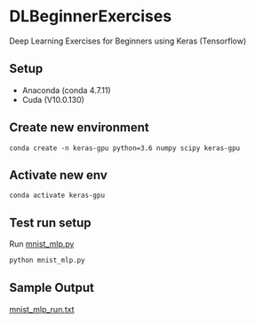 # DLBeginnerExercises

Deep Learning Exercises for Beginners using Keras (Tensorflow)

## Setup
- Anaconda (conda 4.7.11)
- Cuda (V10.0.130)

## Create new environment
```
conda create -n keras-gpu python=3.6 numpy scipy keras-gpu
```

## Activate new env
```
conda activate keras-gpu
```

## Test run setup
Run [mnist_mlp.py](https://github.com/Intelligent-Systems-Laboratory/DLBeginnerExercises/blob/master/mnist_mlp.py)
```python
python mnist_mlp.py
```

## Sample Output
[mnist_mlp_run.txt](https://github.com/Intelligent-Systems-Laboratory/DLBeginnerExercises/blob/master/mnist_mlp_run.txt)
